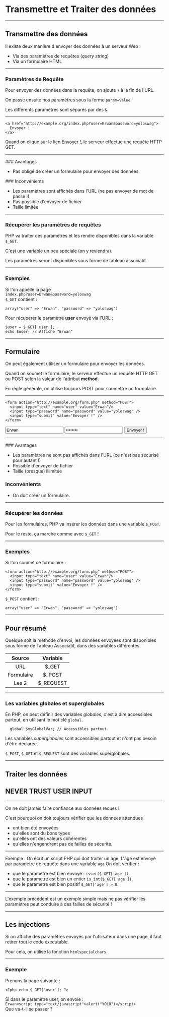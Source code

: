 # Transmettre et Traiter des données



---



## Transmettre des données

Il existe deux manière d'envoyer des données à un serveur Web :
 - Via des paramètres de requêtes (_query string_)
 - Via un formulaire HTML



---



### Paramètres de Requête

Pour envoyer des données dans la requête, on ajoute `?` à la fin de l'URL.

On passe ensuite nos paramètres sous la forme `param=value`

Les différents paramètres sont séparés par des  `&`.


***


```
<a href="http://example.org/index.php?user=Erwan&password=yoloswag">
  Envoyer !
</a>
```
Quand on clique sur le lien [Envoyer !](http://example.org/index.php?user=Erwan&password=yoloswag), le serveur effectue une requête HTTP GET.


***

### Avantages
- Pas obligé de créer un formulaire pour envoyer des données.

### Inconvénients
- Les paramètres sont affichés dans l'URL (ne pas envoyer de mot de passe !)
- Pas possible d'envoyer de fichier
- Taille limitée


***


### Récupérer les paramètres de requêtes

PHP va traiter ces paramètres et les rendre disponibles dans la variable `$_GET`.

C'est une variable un peu spéciale (on y reviendra).

Les paramètres seront disponibles sous forme de tableau associatif.


***


### Exemples

Si l'on appelle la page  
`index.php?user=Erwan&password=yoloswag`  
`$_GET` contient :

```
array("user" => "Erwan", "password" => "yoloswag")
```

Pour récuperer le paramètre **user** envoyé via l'URL :
```
$user = $_GET['user'];
echo $user; // Affiche "Erwan"
```



---



## Formulaire

On peut également utiliser un formulaire pour envoyer les données.

Quand on soumet le formulaire, le serveur effectue un requête HTTP GET ou POST selon la valeur de l'attribut **method**.

En règle générale, on utilise toujours POST pour soumettre un formulaire.


***


```
<form action="http://example.org/form.php" method="POST">
  <input type="text" name="user" value="Erwan"/>
  <input type="password" name="password" value="yoloswag" />
  <input type="submit" value="Envoyer !" />
</form>
```

<form action="http://example.org/form.php" method="POST">
  <input type="text" name="user" value="Erwan"/>
  <input type="password" name="password" value="yoloswag" />
  <input type="submit" value="Envoyer !" />
</form>


***


### Avantages
- Les paramètres ne sont pas affichés dans l'URL (ce n'est pas sécurisé pour autant !)
- Possible d'envoyer de fichier
- Taille (presque) illimitée

### Inconvénients
- On doit créer un formulaire.



***



### Récupérer les données

Pour les formulaires, PHP va insérer les données dans une variable `$_POST`.

Pour le reste, ça marche comme avec `$_GET` !


***



### Exemples

Si l'on soumet ce formulaire :
```
<form action="http://example.org/form.php" method="POST">
  <input type="text" name="user" value="Erwan"/>
  <input type="password" name="password" value="yoloswag" />
  <input type="submit" value="Envoyer !" />
</form>
```

`$_POST` contient :
```
array("user" => "Erwan", "password" => "yoloswag")
```



---



## Pour résumé

Quelque soit la méthode d'envoi, les données envoyées sont disponibles sous forme de Tableau Associatif, dans des variables différentes.

|Source|Variable|
|:----:|:------:|
|URL|$_GET|
|Formulaire|$_POST|
|Les 2|$_REQUEST|



***


### Les variables globales et superglobales

En PHP, on peut définir des variables _globales_, c'est à dire accessibles partout, en utilisant le mot clé `global`.

```
  global $myGlobalVar; // Accessibles partout.
```
Les variables _superglobales_ sont accessibles partout et n'ont pas besoin d'être déclarée.

`$_POST`, `$_GET` et `$_REQUEST` sont des variables superglobales.



---



## Traiter les données

## NEVER TRUST USER INPUT


***


On ne doit jamais faire confiance aux données recues !

C'est pourquoi on doit toujours vérifier que les données attendues
- ont bien été envoyées
- qu'elles sont du bons types
- qu'elles ont des valeurs cohérentes
- qu'elles n'engendrent pas de failles de sécurité.


***


Exemple :
On écrit un script PHP qui doit traiter un âge.
L'âge est envoyé par paramètre de requête dans une variable `age`
On doit vérifier :
- que le paramètre est bien envoyé : `isset($_GET['age'])`.
- que le paramètre est bien un entier `is_int($_GET['age'])`.
- que le paramètre est bien positif `$_GET['age'] > 0`.

***


L'exemple précédent est un exemple simple mais ne pas vérifier les paramètres peut conduire à des failles de sécurité !


***


## Les injections

Si on affiche des paramètres envoyés par l'utilisateur dans une page, il faut retirer tout le code éxécutable.

Pour cela, on utilise la fonction  `htmlspecialchars`.

***


### Exemple


Prenons la page suivante :
```
<?php echo $_GET['user']; ?>
```

Si dans le paramètre user, on envoie :  
`Erwan<script type="text/javascript">alert("YOLO")</script>`  
Que va-t-il se passer ?
